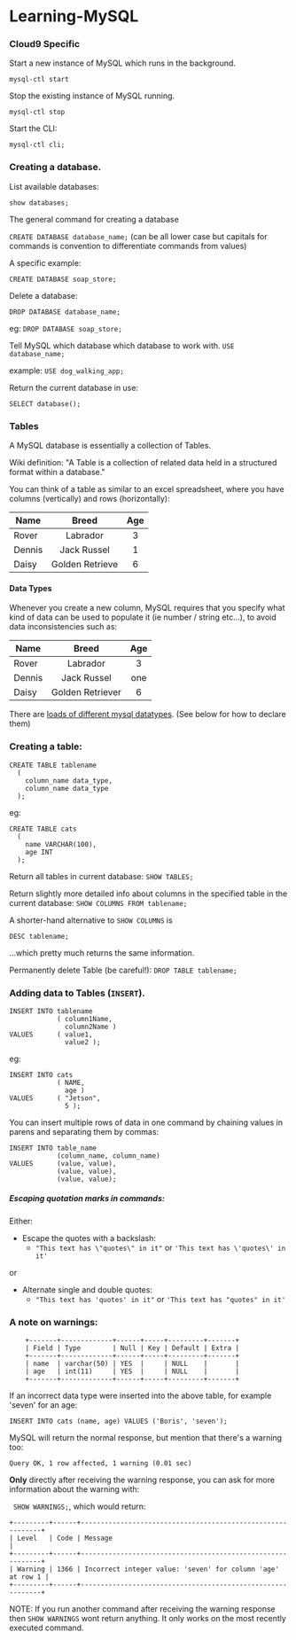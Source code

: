 # Learning-MySQL

### Cloud9 Specific
Start a new instance of MySQL which runs in the background.

```mysql-ctl start```

Stop the existing instance of MySQL running.

```mysql-ctl stop```

Start the CLI:

```mysql-ctl cli;```

### Creating a database.
List available databases:

```show databases;```

The general command for creating a database

```CREATE DATABASE database_name;```
(can be all lower case but capitals for commands is convention to differentiate commands from values)

A specific example:

```CREATE DATABASE soap_store;```

Delete a database:

```DROP DATABASE database_name;```

eg:
```DROP DATABASE soap_store;```


Tell MySQL which database which database to work with.
```USE database_name;```

example:
```USE dog_walking_app;```

Return the current database in use:

```SELECT database();```

### Tables
A MySQL database is essentially a collection of Tables.

Wiki definition: "A Table is a collection of related data held in a structured format within a database."

You can think of a table as similar to an excel spreadsheet, where you have columns (vertically) and rows (horizontally):

|  Name         | Breed           | Age             |
| ------------- | :------------:  | :-------------: |
| Rover         | Labrador        | 3               |
| Dennis        | Jack Russel     | 1               |
| Daisy         | Golden Retrieve | 6               |

#### Data Types
Whenever you create a new column, MySQL requires that you specify what kind of data can be used to populate it (ie number / string etc...), to avoid data inconsistencies such as:

|  Name         | Breed             | Age      |
| ------------- | :---------------: | :------: |
| Rover         | Labrador          | 3        |
| Dennis        | Jack Russel       | one      |
| Daisy         | Golden Retriever  | 6        |

There are [loads of different mysql datatypes](https://dev.mysql.com/doc/refman/8.0/en/data-types.html). (See below for how to declare them)

### Creating a table:

```
CREATE TABLE tablename
  (
    column_name data_type,
    column_name data_type
  );
```

eg:

```
CREATE TABLE cats
  (
    name VARCHAR(100),
    age INT
  );
```

Return all tables in current database:
```SHOW TABLES;```

Return slightly more detailed info about columns in the specified table in the current database:
```SHOW COLUMNS FROM tablename;```

A shorter-hand alternative to `SHOW COLUMNS` is

```
DESC tablename;
```

...which pretty much returns the same information.

Permanently delete Table (be careful!):
```DROP TABLE tablename;```

### Adding data to Tables (`INSERT`).

```
INSERT INTO tablename
            ( column1Name,
              column2Name )
VALUES      ( value1,
              value2 );
```      

eg:

```
INSERT INTO cats
            ( NAME,
              age )
VALUES      ( "Jetson",
              5 );
```

You can insert multiple rows of data in one command by chaining values in parens and separating them by commas:

```
INSERT INTO table_name
            (column_name, column_name)
VALUES      (value, value),
            (value, value),
            (value, value);
```

##### Escaping quotation marks in commands:

Either:

- Escape the quotes with a backslash:
    - `"This text has \"quotes\" in it"` or `'This text has \'quotes\' in it'`

or

- Alternate single and double quotes:
    - `"This text has 'quotes' in it"` or `'This text has "quotes" in it'`


### A note on warnings:
```
    +-------+-------------+------+-----+---------+-------+
    | Field | Type        | Null | Key | Default | Extra |
    +-------+-------------+------+-----+---------+-------+
    | name  | varchar(50) | YES  |     | NULL    |       |
    | age   | int(11)     | YES  |     | NULL    |       |
    +-------+-------------+------+-----+---------+-------+
```

If an incorrect data type were inserted into the above table, for example 'seven' for an age:

```INSERT INTO cats (name, age) VALUES ('Boris', 'seven');```

MySQL will return the normal response, but mention that there's a warning too:

`Query OK, 1 row affected, 1 warning (0.01 sec)`

**Only** directly after receiving the warning response, you can ask for more information about the warning with:

``` SHOW WARNINGS;```, which would return:

```
+---------+------+------------------------------------------------------------+
| Level   | Code | Message                                                    |
+---------+------+------------------------------------------------------------+
| Warning | 1366 | Incorrect integer value: 'seven' for column 'age' at row 1 |
+---------+------+------------------------------------------------------------+
```

NOTE: If you run another command after receiving the warning response then `SHOW WARNINGS` wont return anything. It only works on the most recently executed command.
